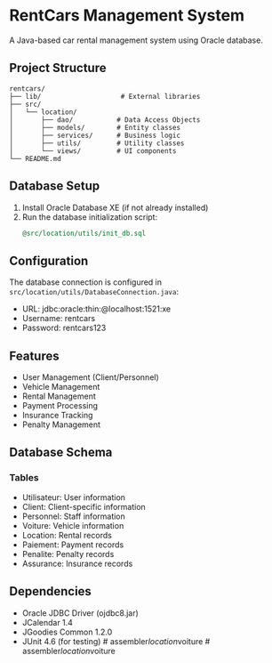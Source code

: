 # RentCars Management System

A Java-based car rental management system using Oracle database.

## Project Structure

```
rentcars/
├── lib/                    # External libraries
├── src/
│   └── location/
│       ├── dao/           # Data Access Objects
│       ├── models/        # Entity classes
│       ├── services/      # Business logic
│       ├── utils/         # Utility classes
│       └── views/         # UI components
└── README.md
```

## Database Setup

1. Install Oracle Database XE (if not already installed)
2. Run the database initialization script:
   ```sql
   @src/location/utils/init_db.sql
   ```

## Configuration

The database connection is configured in `src/location/utils/DatabaseConnection.java`:
- URL: jdbc:oracle:thin:@localhost:1521:xe
- Username: rentcars
- Password: rentcars123

## Features

- User Management (Client/Personnel)
- Vehicle Management
- Rental Management
- Payment Processing
- Insurance Tracking
- Penalty Management

## Database Schema

### Tables
- Utilisateur: User information
- Client: Client-specific information
- Personnel: Staff information
- Voiture: Vehicle information
- Location: Rental records
- Paiement: Payment records
- Penalite: Penalty records
- Assurance: Insurance records

## Dependencies

- Oracle JDBC Driver (ojdbc8.jar)
- JCalendar 1.4
- JGoodies Common 1.2.0
- JUnit 4.6 (for testing)
#   a s s e m b l e r _ l o c a t i o n _ v o i t u r e  
 #   a s s e m b l e r _ l o c a t i o n _ v o i t u r e  
 